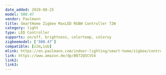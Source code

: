 ```yaml
---
date_added: 2020-08-25
model: 500.47
vendor: Paulmann
title: SmartHome Zigbee MaxLED RGBW Controller 72W
category: light
type: LED Controller
supports: on/off, brightness, colortemp, colorxy
zigbeemodel: ['500.47']
compatible: [z2m,iob]
mlink: https://en.paulmann.com/indoor-lighting/smart-home/zigbee/controlling/smarthome-zigbee-maxled-rgbw-controller-max.-72w/50047
link: https://www.amazon.de/dp/B072QSCVS4
link2: 
link3: 
---
```


